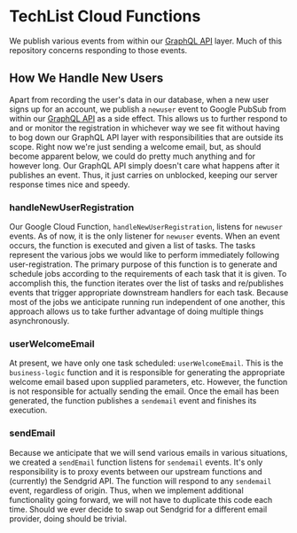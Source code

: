 # TechList Cloud Functions

We publish various events from within our [GraphQL API](https://github.com/codexstanford/techlist-graphql-service) layer. Much of this repository concerns responding to those events.

## How We Handle New Users

Apart from recording the user's data in our database, when a new user signs up for an account, we publish a `newuser` event to Google PubSub from within our [GraphQL API](https://github.com/codexstanford/techlist-graphql-service) as a side effect. This allows us to further respond to and or monitor the registration in whichever way we see fit without having to bog down our GraphQL API layer with responsibilities that are outside its scope. Right now we're just sending a welcome email, but, as should become apparent below, we could do pretty much anything and for however long. Our GraphQL API simply doesn't care what happens after it publishes an event. Thus, it just carries on unblocked, keeping our server response times nice and speedy.

### handleNewUserRegistration

Our Google Cloud Function, `handleNewUserRegistration`, listens for `newuser` events. As of now, it is the only listener for `newuser` events. When an event occurs, the function is executed and given a list of tasks. The tasks represent the various jobs we would like to perform immediately following user-registration. The primary purpose of this function is to generate and schedule jobs according to the requirements of each task that it is given. To accomplish this, the function iterates over the list of tasks and re/publishes events that trigger appropriate downstream handlers for each task. Because most of the jobs we anticipate running run independent of one another, this approach allows us to take further advantage of doing multiple things asynchronously.

### userWelcomeEmail

At present, we have only one task scheduled: `userWelcomeEmail`. This is the `business-logic` function and it is responsible for generating the appropriate welcome email based upon supplied parameters, etc. However, the function is not responsible for actually sending the email. Once the email has been generated, the function publishes a `sendemail` event and finishes its execution.

### sendEmail

Because we anticipate that we will send various emails in various situations, we created a `sendEmail` function listens for `sendemail` events. It's only responsibility is to proxy events between our upstream functions and (currently) the Sendgrid API. The function will respond to any `sendemail` event, regardless of origin. Thus, when we implement additional functionality going forward, we will not have to duplicate this code each time. Should we ever decide to swap out Sendgrid for a different email provider, doing should be trivial.
